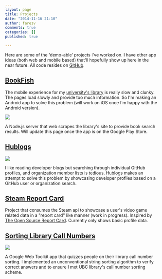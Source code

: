 ```yaml
---
layout: page
title: Projects
date: "2014-11-16 21:10"
author: farezv
comments: true
categories: []
published: true

---
```


Here are some of the 'demo-able' projects I've worked on. I have other app ideas (both web and mobile based) that'll hopefully show up here in the near future. All code resides on [GitHub](http://github.com/farezv).

## [BookFish](http://farezv.github.io/bookfish)

The mobile experience for my [university's library](http://library.ubc.ca) is really slow and clunky. The pages load slowly and provide too much information. So I'm making an Android app to solve this problem (will work on iOS once I'm happy with the Android version). 

![](https://s3-us-west-2.amazonaws.com/farezcablog/img/bookfish-show.png)

A Node.js server that web scrapes the library's site to provide book search results. Will update this page once the app is on the Google Play Store.

## [Hublogs](http://hublogs.farezv.com)

[![](https://farezca.files.wordpress.com/2014/10/2t-e1416689086555.png)](http://hublogs.farezv.com)

I like reading developer blogs but searching through individual GitHub profiles, and organization member lists is tedious. Hublogs makes an attempt to solve this problem by showcasing developer profiles based on a GitHub user or organization search.

## [Steam Report Card](http://steamrc.herokuapp.com)

Project that consumes the Steam api to showcase a user's video game related data in a "report card" like manner (work in progress). Inspired by [The Open Source Report Card](http://osrc.dfm.io). Currently only shows basic profile data.

## [Sorting Library Call Numbers](http://sortsomething.appspot.com)

[![](https://s3-us-west-2.amazonaws.com/farezcablog/img/SLCNgreen.png)](http://sortsomething.appspot.com)

A Google Web Toolkit app that quizzes people on their library call number sorting. I implemented an unconventional string sorting algorithm to verify correct answers and to ensure I met UBC library's call number sorting scheme.
